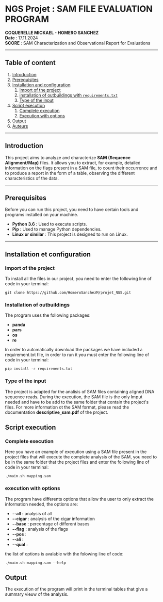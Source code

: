 # NGS Projet : SAM FILE EVALUATION PROGRAM
**COQUERELLE MICKAEL - HOMERO SANCHEZ**  
**Date** : 17.11.2024  
**SCORE** : SAM Characterization and Observational Report for Evaluations

---
 
## Table of content

1. [Introduction](#introduction)
2. [Prerequisites](#Prerequisites)
3. [Installation and configuration](#installation-and-configuration)
    1. [Import of the project](#1-Import-of-the-project)
    2. [installation of outbuildings with `requirements.txt`](#2-Instalation-of-outbuildings-with-requirement.txt)
    3. [Type of the input](#2-Type-of-the-imput)
4. [Script execution](#Script-execution)
    1. [Complete execution](#1-Complete-execution)
    2. [Execution with options](#2-Execution-with-options)
5. [Output](#structure-des-fichiers)
6. [Auteurs](#auteurs)

---

## Introduction

This project aims to analyze and characterize **SAM (Sequence Alignment/Map)** files. It allows you to extract, for example, detailed information on the flags present in a SAM file, to count their occurrence and to produce a report in the form of a table, observing the different characteristics of the data.

---

## Prerequisites

Before you can run this project, you need to have certain tools and programs installed on your machine.

- **Python 3.6** : Used to execute scripts.
- **Pip** : Used to manage Python dependencies.
- **Linux or similar** : This project is designed to run on Linux.
---

## Installation et configuration

### Import of the project 
To install all the files in our project, you need to enter the following line of code in your terminal: 
```
git clone https://github.com/HomeroSanchezM/projet_NGS.git 
```
### Installation of outbuildings  
The program uses the following packages:
- **panda**
- **pars**
- **os**
- **re**
  
In order to automatically download the packages we have included a requirement.txt file, in order to run it you must enter the following line of code in your terminal:  
```
pip install -r requirements.txt 
```
### Type of the input 

The project is adapted for the analisis of SAM files containing aligned DNA sequence reads. During the execution, the SAM file is the only Imput needed and have to be add to the same folder that contain the project's files. For more information ot the SAM format, please read the documentation **descriptive_sam.pdf** of the project. 

## Script execution

### Complete execution

Here you have an example of execution using a SAM file present in the project files that will execute the complete analysis of the SAM, you need to be in the same folder that the project files and enter the following line of code in your terminal:

```
./main.sh mapping.sam
``` 

### execution with options

The program have differents options that allow the user to only extract the information needed, the options are:

- **--all** : analysis of all 
- **--cigar** : analysis of the cigar information 
- **--base** : percentage of different bases
- **--flag** : analysis of the flags
- **--pos** : 
- **--ali** :
- **--qual** : 


the list of options is avalable with the folowing line of code: 

```
./main.sh mapping.sam --help
```
## Output 

The execution of the program will print in the terminal tables that give a summary vieuw of the analysis.


